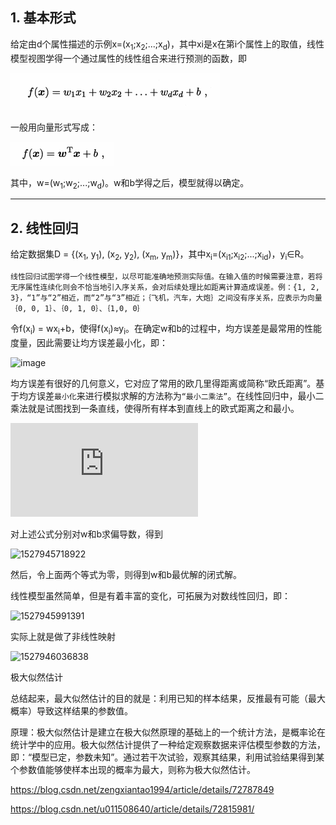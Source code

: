 ## 1. 基本形式
给定由d个属性描述的示例x=(x<sub>1</sub>;x<sub>2</sub>;...;x<sub>d</sub>)，其中xi是x在第i个属性上的取值，线性模型视图学得一个通过属性的线性组合来进行预测的函数，即

![image](./images/线性模型基本形式1.png)

一般用向量形式写成：

![image](./images/线性模型基本形式2.png)

其中，w=(w<sub>1</sub>;w<sub>2</sub>;...;w<sub>d</sub>)。w和b学得之后，模型就得以确定。

---

## 2. 线性回归
给定数据集D = {(x<sub>1</sub>, y<sub>1</sub>), (x<sub>2</sub>, y<sub>2</sub>), (x<sub>m</sub>, y<sub>m</sub>)}，其中x<sub>i</sub>=(x<sub>i1</sub>;x<sub>i2</sub>;...;x<sub>id</sub>)，y<sub>i</sub>∈R。

```线性回归试图学得一个线性模型，以尽可能准确地预测实际值。在输入值的时候需要注意，若将无序属性连续化则会不恰当地引入序关系，会对后续处理比如距离计算造成误差。例：{1, 2, 3}，“1”与“2”相近，而“2”与“3”相近；｛飞机，汽车，大炮｝之间没有序关系，应表示为向量｛0, 0, 1｝、｛0, 1, 0｝、｛1,0, 0｝```

令f(x<sub>i</sub>) = wx<sub>i</sub>+b，使得f(x<sub>i</sub>)≈y<sub>i</sub>。在确定w和b的过程中，均方误差是最常用的性能度量，因此需要让均方误差最小化，即：

![image](./images/均方误差最小化公式.png)

均方误差有很好的几何意义，它对应了常用的欧几里得距离或简称“欧氏距离”。基于均方误差```最小化```来进行模拟求解的方法称为```“最小二乘法”```。在线性回归中，最小二乘法就是试图找到一条直线，使得所有样本到直线上的欧式距离之和最小。

![img](http://latex.codecogs.com/gif.latex?E_%7B%5Comega%20%2C%20b%7D%20%3D%20%5Csum_%7Bi%3D1%7D%5Em%20%28y_%7Bi%7D%20-%20%5Comega%20x_%7Bi%7D%20-%20b%29%20%5E%7B2%7D) 

对上述公式分别对w和b求偏导数，得到

![1527945718922](E:\workspace\documents\ml-notes\images\1527945718922.png)

然后，令上面两个等式为零，则得到w和b最优解的闭式解。

​线性模型虽然简单，但是有着丰富的变化，可拓展为对数线性回归，即：

![1527945991391](./images/1527945991391.png)

实际上就是做了非线性映射

![1527946036838](./images/1527946036838.png)


极大似然估计

总结起来，最大似然估计的目的就是：利用已知的样本结果，反推最有可能（最大概率）导致这样结果的参数值。

原理：极大似然估计是建立在极大似然原理的基础上的一个统计方法，是概率论在统计学中的应用。极大似然估计提供了一种给定观察数据来评估模型参数的方法，即：“模型已定，参数未知”。通过若干次试验，观察其结果，利用试验结果得到某个参数值能够使样本出现的概率为最大，则称为极大似然估计。

https://blog.csdn.net/zengxiantao1994/article/details/72787849

https://blog.csdn.net/u011508640/article/details/72815981/